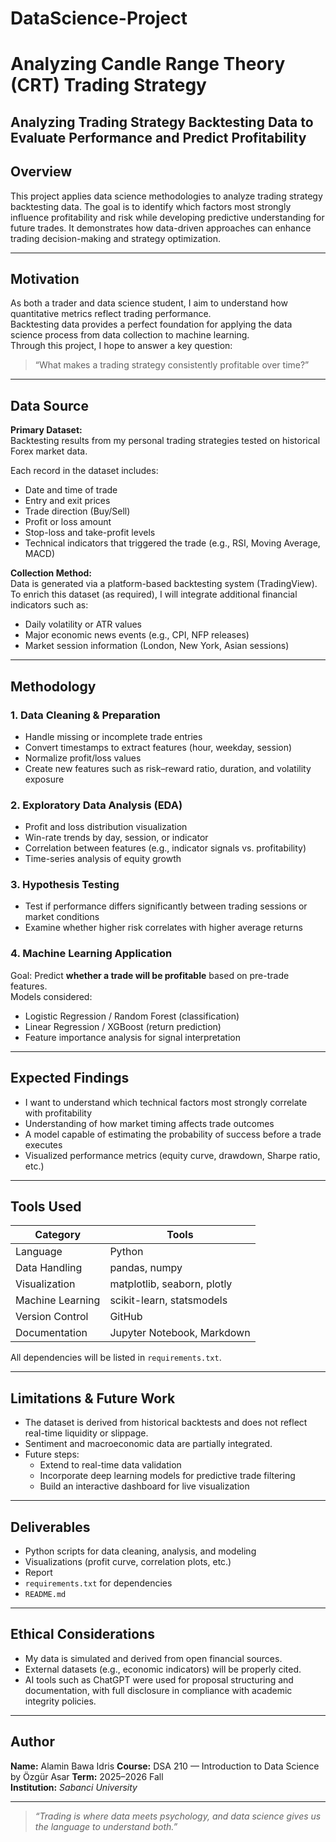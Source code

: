 # DataScience-Project
# Analyzing Candle Range Theory (CRT) Trading Strategy

## Analyzing Trading Strategy Backtesting Data to Evaluate Performance and Predict Profitability

## Overview
This project applies data science methodologies to analyze trading strategy backtesting data. The goal is to identify which factors most strongly influence profitability and risk while developing predictive understanding for future trades. It demonstrates how data-driven approaches can enhance trading decision-making and strategy optimization.

---

## Motivation
As both a trader and data science student, I aim to understand how quantitative metrics reflect trading performance.  
Backtesting data provides a perfect foundation for applying the data science process from data collection to machine learning.  
Through this project, I hope to answer a key question:

> “What makes a trading strategy consistently profitable over time?”

---

## Data Source
**Primary Dataset:**  
Backtesting results from my personal trading strategies tested on historical Forex market data.

Each record in the dataset includes:
- Date and time of trade  
- Entry and exit prices  
- Trade direction (Buy/Sell)  
- Profit or loss amount  
- Stop-loss and take-profit levels  
- Technical indicators that triggered the trade (e.g., RSI, Moving Average, MACD)

**Collection Method:**  
Data is generated via a platform-based backtesting system (TradingView). To enrich this dataset (as required), I will integrate additional financial indicators such as:
- Daily volatility or ATR values  
- Major economic news events (e.g., CPI, NFP releases)  
- Market session information (London, New York, Asian sessions)

---

## Methodology

### 1. **Data Cleaning & Preparation**
- Handle missing or incomplete trade entries  
- Convert timestamps to extract features (hour, weekday, session)  
- Normalize profit/loss values  
- Create new features such as risk–reward ratio, duration, and volatility exposure  

### 2. **Exploratory Data Analysis (EDA)**
- Profit and loss distribution visualization  
- Win-rate trends by day, session, or indicator  
- Correlation between features (e.g., indicator signals vs. profitability)  
- Time-series analysis of equity growth  

### 3. **Hypothesis Testing**
- Test if performance differs significantly between trading sessions or market conditions  
- Examine whether higher risk correlates with higher average returns  

### 4. **Machine Learning Application**
Goal: Predict **whether a trade will be profitable** based on pre-trade features.  
Models considered:
- Logistic Regression / Random Forest (classification)  
- Linear Regression / XGBoost (return prediction)  
- Feature importance analysis for signal interpretation  

---

## Expected Findings
- I want to understand which technical factors most strongly correlate with profitability  
- Understanding of how market timing affects trade outcomes  
- A model capable of estimating the probability of success before a trade executes  
- Visualized performance metrics (equity curve, drawdown, Sharpe ratio, etc.)

---

## Tools Used
| Category | Tools |
|-----------|--------|
| Language | Python |
| Data Handling | pandas, numpy |
| Visualization | matplotlib, seaborn, plotly |
| Machine Learning | scikit-learn, statsmodels |
| Version Control | GitHub |
| Documentation | Jupyter Notebook, Markdown |

All dependencies will be listed in `requirements.txt`.

---

## Limitations & Future Work
- The dataset is derived from historical backtests and does not reflect real-time liquidity or slippage.  
- Sentiment and macroeconomic data are partially integrated.  
- Future steps:
  - Extend to real-time data validation  
  - Incorporate deep learning models for predictive trade filtering  
  - Build an interactive dashboard for live visualization
 
---

## Deliverables
- Python scripts for data cleaning, analysis, and modeling  
- Visualizations (profit curve, correlation plots, etc.)  
- Report 
- `requirements.txt` for dependencies  
- `README.md`  

---

## Ethical Considerations
- My data is simulated and derived from open financial sources. 
- External datasets (e.g., economic indicators) will be properly cited.  
- AI tools such as ChatGPT were used for proposal structuring and documentation, with full disclosure in compliance with academic integrity policies.

---

## Author
**Name:** Alamin Bawa Idris
**Course:** DSA 210 — Introduction to Data Science by Özgür Asar
**Term:** 2025–2026 Fall  
**Institution:** *Sabanci University*  

---

> *“Trading is where data meets psychology, and data science gives us the language to understand both.”*
